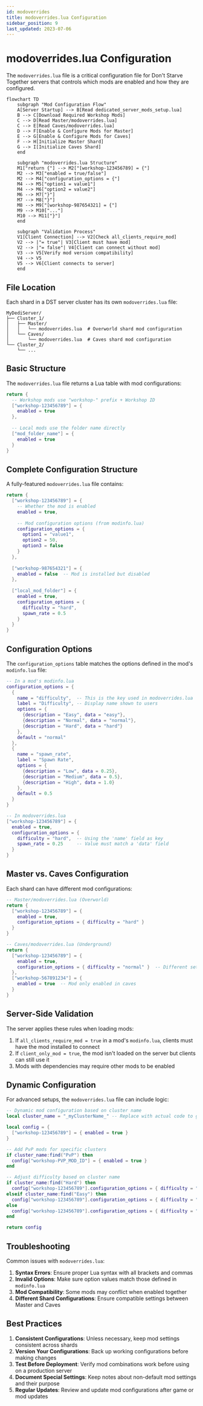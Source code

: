 ```yaml
---
id: modoverrides
title: modoverrides.lua Configuration
sidebar_position: 9
last_updated: 2023-07-06
---
```


# modoverrides.lua Configuration

The `modoverrides.lua` file is a critical configuration file for Don't Starve Together servers that controls which mods are enabled and how they are configured.

```mermaid
flowchart TD
    subgraph "Mod Configuration Flow"
    A[Server Startup] --> B[Read dedicated_server_mods_setup.lua]
    B --> C[Download Required Workshop Mods]
    C --> D[Read Master/modoverrides.lua]
    C --> E[Read Caves/modoverrides.lua]
    D --> F[Enable & Configure Mods for Master]
    E --> G[Enable & Configure Mods for Caves]
    F --> H[Initialize Master Shard]
    G --> I[Initialize Caves Shard]
    end
    
    subgraph "modoverrides.lua Structure"
    M1["return {"] --> M2["[workshop-123456789] = {"]
    M2 --> M3["enabled = true/false"]
    M2 --> M4["configuration_options = {"]
    M4 --> M5["option1 = value1"]
    M4 --> M6["option2 = value2"]
    M6 --> M7["}"]
    M7 --> M8["}"]
    M8 --> M9["[workshop-987654321] = {"]
    M9 --> M10["..."]
    M10 --> M11["}"]
    end
    
    subgraph "Validation Process"
    V1[Client Connection] --> V2[Check all_clients_require_mod]
    V2 --> |"= true"| V3[Client must have mod]
    V2 --> |"= false"| V4[Client can connect without mod]
    V3 --> V5[Verify mod version compatibility]
    V4 --> V5
    V5 --> V6[Client connects to server]
    end
```

## File Location

Each shard in a DST server cluster has its own `modoverrides.lua` file:

```
MyDediServer/
├── Cluster_1/
│   ├── Master/
│   │   └── modoverrides.lua  # Overworld shard mod configuration
│   └── Caves/
│       └── modoverrides.lua  # Caves shard mod configuration
└── Cluster_2/
    └── ...
```

## Basic Structure

The `modoverrides.lua` file returns a Lua table with mod configurations:

```lua
return {
  -- Workshop mods use "workshop-" prefix + Workshop ID
  ["workshop-123456789"] = { 
    enabled = true 
  },
  
  -- Local mods use the folder name directly
  ["mod_folder_name"] = { 
    enabled = true 
  }
}
```

## Complete Configuration Structure

A fully-featured `modoverrides.lua` file contains:

```lua
return {
  ["workshop-123456789"] = {
    -- Whether the mod is enabled
    enabled = true,
    
    -- Mod configuration options (from modinfo.lua)
    configuration_options = {
      option1 = "value1",
      option2 = 50,
      option3 = false
    }
  },
  
  ["workshop-987654321"] = {
    enabled = false  -- Mod is installed but disabled
  },
  
  ["local_mod_folder"] = {
    enabled = true,
    configuration_options = {
      difficulty = "hard",
      spawn_rate = 0.5
    }
  }
}
```

## Configuration Options

The `configuration_options` table matches the options defined in the mod's `modinfo.lua` file:

```lua
-- In a mod's modinfo.lua
configuration_options = {
  {
    name = "difficulty",  -- This is the key used in modoverrides.lua
    label = "Difficulty", -- Display name shown to users
    options = {
      {description = "Easy", data = "easy"},
      {description = "Normal", data = "normal"},
      {description = "Hard", data = "hard"}
    },
    default = "normal"
  },
  {
    name = "spawn_rate",
    label = "Spawn Rate",
    options = {
      {description = "Low", data = 0.25},
      {description = "Medium", data = 0.5},
      {description = "High", data = 1.0}
    },
    default = 0.5
  }
}

-- In modoverrides.lua
["workshop-123456789"] = {
  enabled = true,
  configuration_options = {
    difficulty = "hard",  -- Using the 'name' field as key
    spawn_rate = 0.25     -- Value must match a 'data' field
  }
}
```

## Master vs. Caves Configuration

Each shard can have different mod configurations:

```lua
-- Master/modoverrides.lua (Overworld)
return {
  ["workshop-123456789"] = {
    enabled = true,
    configuration_options = { difficulty = "hard" }
  }
}

-- Caves/modoverrides.lua (Underground)
return {
  ["workshop-123456789"] = {
    enabled = true,
    configuration_options = { difficulty = "normal" }  -- Different setting
  },
  ["workshop-567891234"] = {
    enabled = true  -- Mod only enabled in caves
  }
}
```

## Server-Side Validation

The server applies these rules when loading mods:

1. If `all_clients_require_mod = true` in a mod's `modinfo.lua`, clients must have the mod installed to connect
2. If `client_only_mod = true`, the mod isn't loaded on the server but clients can still use it
3. Mods with dependencies may require other mods to be enabled

## Dynamic Configuration

For advanced setups, the `modoverrides.lua` file can include logic:

```lua
-- Dynamic mod configuration based on cluster name
local cluster_name = "_myClusterName_" -- Replace with actual code to get cluster name

local config = {
  ["workshop-123456789"] = { enabled = true }
}

-- Add PvP mods for specific clusters
if cluster_name:find("PvP") then
  config["workshop-PVP_MOD_ID"] = { enabled = true }
end

-- Adjust difficulty based on cluster name
if cluster_name:find("Hard") then
  config["workshop-123456789"].configuration_options = { difficulty = "hard" }
elseif cluster_name:find("Easy") then
  config["workshop-123456789"].configuration_options = { difficulty = "easy" }
else
  config["workshop-123456789"].configuration_options = { difficulty = "normal" }
end

return config
```

## Troubleshooting

Common issues with `modoverrides.lua`:

1. **Syntax Errors**: Ensure proper Lua syntax with all brackets and commas
2. **Invalid Options**: Make sure option values match those defined in `modinfo.lua`
3. **Mod Compatibility**: Some mods may conflict when enabled together
4. **Different Shard Configurations**: Ensure compatible settings between Master and Caves

## Best Practices

1. **Consistent Configurations**: Unless necessary, keep mod settings consistent across shards
2. **Version Your Configurations**: Back up working configurations before making changes
3. **Test Before Deployment**: Verify mod combinations work before using on a production server
4. **Document Special Settings**: Keep notes about non-default mod settings and their purpose
5. **Regular Updates**: Review and update mod configurations after game or mod updates 
